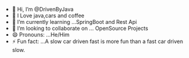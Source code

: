 - 👋 Hi, I’m @DrivenByJava
- 👀 I Love  java,cars and coffee
- 🌱 I’m currently learning ...SpringBoot and Rest Api
- 💞️ I’m looking to collaborate on ... OpenSource Projects
- 😄 Pronouns: ...He/Him
- ⚡ Fun fact: ...A slow car driven fast is more fun than a fast car driven slow.


